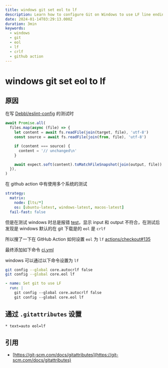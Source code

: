 ```yaml
---
title: windows git set eol to lf
description: Learn how to configure Git on Windows to use LF line endings instead of CRLF, including global settings and .gitattributes configuration for consistent cross-platform development
date: 2024-01-14T03:29:13.000Z
duration: 3min
keywords:
  - windows
  - git
  - eol
  - lf
  - crlf
  - github action
---
```


# windows git set eol to lf

## 原因

在写 [Debbl/eslint-config](https://github.com/Debbl/eslint-config) 的测试时

```ts title="fixture.text.ts"
await Promise.all(
  files.map(async (file) => {
    let content = await fs.readFile(join(target, file), 'utf-8')
    const source = await fs.readFile(join(from, file), 'utf-8')

    if (content === source) {
      content = '// unchanged\n'
    }

    await expect.soft(content).toMatchFileSnapshot(join(output, file))
  }),
)
```

在 github action 中有使用多个系统的测试

```yml
strategy:
  matrix:
    node: [lts/*]
    os: [ubuntu-latest, windows-latest, macos-latest]
  fail-fast: false
```

但是在测试 windows 时总是报错 [test](https://github.com/Debbl/eslint-config/actions/runs/6914251251/job/18811912790)，显示 input 和 output 不符合，在测试后发现是 windows 默认的在 git 下载是的 `eol` 是 `crlf`

所以搜了一下在 GitHub Action 如何设置 `eol` 为 `lf` [actions/checkout#135](https://github.com/actions/checkout/issues/135)

最终添加如下命令 [ci.yml](https://github.com/Debbl/eslint-config/blob/main/.github/workflows/ci.yml)

windows 可以通过以下命令设置为 `lf`

```bash
git config --global core.autocrlf false
git config --global core.eol lf
```

```yml
- name: Set git to use LF
  run: |
    git config --global core.autocrlf false
    git config --global core.eol lf
```

## 通过 `.gitattributes` 设置

```
* text=auto eol=lf
```

## 引用

- [https://git-scm.com/docs/gitattributes](https://git-scm.com/docs/gitattributes)
